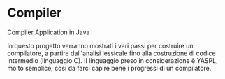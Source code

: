# Compiler
Compiler Application in Java

In questo progetto verranno mostrati i vari passi per costruire un compilatore, a partire dall'analisi lessicale fino alla costruzione dl codice intermedio (linguaggio C).
Il linguaggio preso in considerazione è YASPL, molto semplice, cosi da farci capire bene i progressi di un compilatore.
